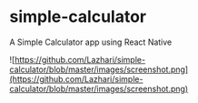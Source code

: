 # simple-calculator
A Simple Calculator app using React Native

![https://github.com/Lazhari/simple-calculator/blob/master/images/screenshot.png](https://github.com/Lazhari/simple-calculator/blob/master/images/screenshot.png)
